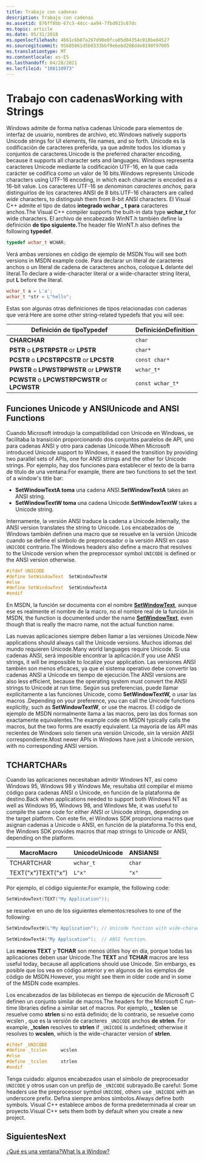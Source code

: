 ```yaml
---
title: Trabajo con cadenas
description: Trabajo con cadenas
ms.assetid: 876ff8bb-67c3-4dcc-aa94-7fbd915c67dc
ms.topic: article
ms.date: 05/31/2018
ms.openlocfilehash: 4661c6b07a267d90e0fca05d04354c018be04527
ms.sourcegitcommit: 95685061d5b0333bbf9e6ebd208dde8190f97005
ms.translationtype: MT
ms.contentlocale: es-ES
ms.lasthandoff: 04/28/2021
ms.locfileid: "108110973"
---
```

# <a name="working-with-strings"></a><span data-ttu-id="2747d-103">Trabajo con cadenas</span><span class="sxs-lookup"><span data-stu-id="2747d-103">Working with Strings</span></span>

<span data-ttu-id="2747d-104">Windows admite de forma nativa cadenas Unicode para elementos de interfaz de usuario, nombres de archivo, etc.</span><span class="sxs-lookup"><span data-stu-id="2747d-104">Windows natively supports Unicode strings for UI elements, file names, and so forth.</span></span> <span data-ttu-id="2747d-105">Unicode es la codificación de caracteres preferida, ya que admite todos los idiomas y conjuntos de caracteres.</span><span class="sxs-lookup"><span data-stu-id="2747d-105">Unicode is the preferred character encoding, because it supports all character sets and languages.</span></span> <span data-ttu-id="2747d-106">Windows representa caracteres Unicode mediante la codificación UTF-16, en la que cada carácter se codifica como un valor de 16 bits.</span><span class="sxs-lookup"><span data-stu-id="2747d-106">Windows represents Unicode characters using UTF-16 encoding, in which each character is encoded as a 16-bit value.</span></span> <span data-ttu-id="2747d-107">Los caracteres UTF-16 se *denominan caracteres anchos,* para distinguirlos de los caracteres ANSI de 8 bits.</span><span class="sxs-lookup"><span data-stu-id="2747d-107">UTF-16 characters are called *wide* characters, to distinguish them from 8-bit ANSI characters.</span></span> <span data-ttu-id="2747d-108">El Visual C++ admite el tipo de datos **integrado wchar \_ t para** caracteres anchos.</span><span class="sxs-lookup"><span data-stu-id="2747d-108">The Visual C++ compiler supports the built-in data type **wchar\_t** for wide characters.</span></span> <span data-ttu-id="2747d-109">El archivo de encabezado WinNT.h también define la definición **de tipo siguiente.**</span><span class="sxs-lookup"><span data-stu-id="2747d-109">The header file WinNT.h also defines the following **typedef**.</span></span>


```C++
typedef wchar_t WCHAR;
```



<span data-ttu-id="2747d-110">Verá ambas versiones en código de ejemplo de MSDN.</span><span class="sxs-lookup"><span data-stu-id="2747d-110">You will see both versions in MSDN example code.</span></span> <span data-ttu-id="2747d-111">Para declarar un literal de caracteres anchos o un literal de cadena de caracteres anchos, coloque **L** delante del literal.</span><span class="sxs-lookup"><span data-stu-id="2747d-111">To declare a wide-character literal or a wide-character string literal, put **L** before the literal.</span></span>


```C++
wchar_t a = L'a';
wchar_t *str = L"hello";
```



<span data-ttu-id="2747d-112">Estas son algunas otras definiciones de tipos relacionadas con cadenas que verá:</span><span class="sxs-lookup"><span data-stu-id="2747d-112">Here are some other string-related typedefs that you will see:</span></span>



| <span data-ttu-id="2747d-113">Definición de tipo</span><span class="sxs-lookup"><span data-stu-id="2747d-113">Typedef</span></span>                   | <span data-ttu-id="2747d-114">Definición</span><span class="sxs-lookup"><span data-stu-id="2747d-114">Definition</span></span>       |
|---------------------------|------------------|
| <span data-ttu-id="2747d-115">**CHAR**</span><span class="sxs-lookup"><span data-stu-id="2747d-115">**CHAR**</span></span>                  | `char`           |
| <span data-ttu-id="2747d-116">**PSTR** o **LPSTR**</span><span class="sxs-lookup"><span data-stu-id="2747d-116">**PSTR** or **LPSTR**</span></span>     | `char*`          |
| <span data-ttu-id="2747d-117">**PCSTR** o **LPCSTR**</span><span class="sxs-lookup"><span data-stu-id="2747d-117">**PCSTR** or **LPCSTR**</span></span>   | `const char*`    |
| <span data-ttu-id="2747d-118">**PWSTR** o **LPWSTR**</span><span class="sxs-lookup"><span data-stu-id="2747d-118">**PWSTR** or **LPWSTR**</span></span>   | `wchar_t*`       |
| <span data-ttu-id="2747d-119">**PCWSTR** o **LPCWSTR**</span><span class="sxs-lookup"><span data-stu-id="2747d-119">**PCWSTR** or **LPCWSTR**</span></span> | `const wchar_t*` |



 

## <a name="unicode-and-ansi-functions"></a><span data-ttu-id="2747d-120">Funciones Unicode y ANSI</span><span class="sxs-lookup"><span data-stu-id="2747d-120">Unicode and ANSI Functions</span></span>

<span data-ttu-id="2747d-121">Cuando Microsoft introdujo la compatibilidad con Unicode en Windows, se facilitaba la transición proporcionando dos conjuntos paralelos de API, uno para cadenas ANSI y otro para cadenas Unicode.</span><span class="sxs-lookup"><span data-stu-id="2747d-121">When Microsoft introduced Unicode support to Windows, it eased the transition by providing two parallel sets of APIs, one for ANSI strings and the other for Unicode strings.</span></span> <span data-ttu-id="2747d-122">Por ejemplo, hay dos funciones para establecer el texto de la barra de título de una ventana:</span><span class="sxs-lookup"><span data-stu-id="2747d-122">For example, there are two functions to set the text of a window's title bar:</span></span>

-   <span data-ttu-id="2747d-123">**SetWindowTextA toma** una cadena ANSI.</span><span class="sxs-lookup"><span data-stu-id="2747d-123">**SetWindowTextA** takes an ANSI string.</span></span>
-   <span data-ttu-id="2747d-124">**SetWindowTextW toma** una cadena Unicode.</span><span class="sxs-lookup"><span data-stu-id="2747d-124">**SetWindowTextW** takes a Unicode string.</span></span>

<span data-ttu-id="2747d-125">Internamente, la versión ANSI traduce la cadena a Unicode.</span><span class="sxs-lookup"><span data-stu-id="2747d-125">Internally, the ANSI version translates the string to Unicode.</span></span> <span data-ttu-id="2747d-126">Los encabezados de Windows también definen una macro que se resuelve en la versión Unicode cuando se define el símbolo de preprocesador o la versión ANSI en caso `UNICODE` contrario.</span><span class="sxs-lookup"><span data-stu-id="2747d-126">The Windows headers also define a macro that resolves to the Unicode version when the preprocessor symbol `UNICODE` is defined or the ANSI version otherwise.</span></span>


```C++
#ifdef UNICODE
#define SetWindowText  SetWindowTextW
#else
#define SetWindowText  SetWindowTextA
#endif 
```



<span data-ttu-id="2747d-127">En MSDN, la función se documenta con el nombre [**SetWindowText**](/windows/desktop/api/winuser/nf-winuser-setwindowtexta), aunque ese es realmente el nombre de la macro, no el nombre real de la función.</span><span class="sxs-lookup"><span data-stu-id="2747d-127">In MSDN, the function is documented under the name [**SetWindowText**](/windows/desktop/api/winuser/nf-winuser-setwindowtexta), even though that is really the macro name, not the actual function name.</span></span>

<span data-ttu-id="2747d-128">Las nuevas aplicaciones siempre deben llamar a las versiones Unicode.</span><span class="sxs-lookup"><span data-stu-id="2747d-128">New applications should always call the Unicode versions.</span></span> <span data-ttu-id="2747d-129">Muchos idiomas del mundo requieren Unicode.</span><span class="sxs-lookup"><span data-stu-id="2747d-129">Many world languages require Unicode.</span></span> <span data-ttu-id="2747d-130">Si usa cadenas ANSI, será imposible encontrar la aplicación.</span><span class="sxs-lookup"><span data-stu-id="2747d-130">If you use ANSI strings, it will be impossible to localize your application.</span></span> <span data-ttu-id="2747d-131">Las versiones ANSI también son menos eficaces, ya que el sistema operativo debe convertir las cadenas ANSI a Unicode en tiempo de ejecución.</span><span class="sxs-lookup"><span data-stu-id="2747d-131">The ANSI versions are also less efficient, because the operating system must convert the ANSI strings to Unicode at run time.</span></span> <span data-ttu-id="2747d-132">Según sus preferencias, puede llamar explícitamente a las funciones Unicode, como **SetWindowTextW,** o usar las macros .</span><span class="sxs-lookup"><span data-stu-id="2747d-132">Depending on your preference, you can call the Unicode functions explicitly, such as **SetWindowTextW**, or use the macros.</span></span> <span data-ttu-id="2747d-133">El código de ejemplo de MSDN normalmente llama a las macros, pero las dos formas son exactamente equivalentes.</span><span class="sxs-lookup"><span data-stu-id="2747d-133">The example code on MSDN typically calls the macros, but the two forms are exactly equivalent.</span></span> <span data-ttu-id="2747d-134">La mayoría de las API más recientes de Windows solo tienen una versión Unicode, sin la versión ANSI correspondiente.</span><span class="sxs-lookup"><span data-stu-id="2747d-134">Most newer APIs in Windows have just a Unicode version, with no corresponding ANSI version.</span></span>

## <a name="tchars"></a><span data-ttu-id="2747d-135">TCHAR</span><span class="sxs-lookup"><span data-stu-id="2747d-135">TCHARs</span></span>

<span data-ttu-id="2747d-136">Cuando las aplicaciones necesitaban admitir Windows NT, así como Windows 95, Windows 98 y Windows Me, resultaba útil compilar el mismo código para cadenas ANSI o Unicode, en función de la plataforma de destino.</span><span class="sxs-lookup"><span data-stu-id="2747d-136">Back when applications needed to support both Windows NT as well as Windows 95, Windows 98, and Windows Me, it was useful to compile the same code for either ANSI or Unicode strings, depending on the target platform.</span></span> <span data-ttu-id="2747d-137">Con este fin, el Windows SDK proporciona macros que asignan cadenas a Unicode o ANSI, en función de la plataforma.</span><span class="sxs-lookup"><span data-stu-id="2747d-137">To this end, the Windows SDK provides macros that map strings to Unicode or ANSI, depending on the platform.</span></span>



| <span data-ttu-id="2747d-138">Macro</span><span class="sxs-lookup"><span data-stu-id="2747d-138">Macro</span></span>     | <span data-ttu-id="2747d-139">Unicode</span><span class="sxs-lookup"><span data-stu-id="2747d-139">Unicode</span></span>   | <span data-ttu-id="2747d-140">ANSI</span><span class="sxs-lookup"><span data-stu-id="2747d-140">ANSI</span></span>   |
|-----------|-----------|--------|
| <span data-ttu-id="2747d-141">TCHAR</span><span class="sxs-lookup"><span data-stu-id="2747d-141">TCHAR</span></span>     | `wchar_t` | `char` |
| <span data-ttu-id="2747d-142">TEXT("x")</span><span class="sxs-lookup"><span data-stu-id="2747d-142">TEXT("x")</span></span> | `L"x"`    | `"x"`  |



 

<span data-ttu-id="2747d-143">Por ejemplo, el código siguiente:</span><span class="sxs-lookup"><span data-stu-id="2747d-143">For example, the following code:</span></span>


```C++
SetWindowText(TEXT("My Application"));
```



<span data-ttu-id="2747d-144">se resuelve en uno de los siguientes elementos:</span><span class="sxs-lookup"><span data-stu-id="2747d-144">resolves to one of the following:</span></span>


```C++
SetWindowTextW(L"My Application"); // Unicode function with wide-character string.

SetWindowTextA("My Application");  // ANSI function.
```



<span data-ttu-id="2747d-145">Las **macros TEXT** y **TCHAR** son menos útiles hoy en día, porque todas las aplicaciones deben usar Unicode.</span><span class="sxs-lookup"><span data-stu-id="2747d-145">The **TEXT** and **TCHAR** macros are less useful today, because all applications should use Unicode.</span></span> <span data-ttu-id="2747d-146">Sin embargo, es posible que los vea en código anterior y en algunos de los ejemplos de código de MSDN.</span><span class="sxs-lookup"><span data-stu-id="2747d-146">However, you might see them in older code and in some of the MSDN code examples.</span></span>

<span data-ttu-id="2747d-147">Los encabezados de las bibliotecas en tiempo de ejecución de Microsoft C definen un conjunto similar de macros.</span><span class="sxs-lookup"><span data-stu-id="2747d-147">The headers for the Microsoft C run-time libraries define a similar set of macros.</span></span> <span data-ttu-id="2747d-148">Por ejemplo, **\_ tcslen** se resuelve como **strlen** si no está definido; de lo contrario, se resuelve como wcslen , que es la versión de caracteres `_UNICODE` anchos **de strlen**. </span><span class="sxs-lookup"><span data-stu-id="2747d-148">For example, **\_tcslen** resolves to **strlen** if `_UNICODE` is undefined; otherwise it resolves to **wcslen**, which is the wide-character version of **strlen**.</span></span>


```C++
#ifdef _UNICODE
#define _tcslen     wcslen
#else
#define _tcslen     strlen
#endif 
```



<span data-ttu-id="2747d-149">Tenga cuidado: algunos encabezados usan el símbolo de preprocesador `UNICODE` y otros usan con un prefijo de `_UNICODE` subrayado.</span><span class="sxs-lookup"><span data-stu-id="2747d-149">Be careful: Some headers use the preprocessor symbol `UNICODE`, others use `_UNICODE` with an underscore prefix.</span></span> <span data-ttu-id="2747d-150">Defina siempre ambos símbolos.</span><span class="sxs-lookup"><span data-stu-id="2747d-150">Always define both symbols.</span></span> <span data-ttu-id="2747d-151">Visual C++ establece ambos de forma predeterminada al crear un proyecto.</span><span class="sxs-lookup"><span data-stu-id="2747d-151">Visual C++ sets them both by default when you create a new project.</span></span>

## <a name="next"></a><span data-ttu-id="2747d-152">Siguientes</span><span class="sxs-lookup"><span data-stu-id="2747d-152">Next</span></span>

[<span data-ttu-id="2747d-153">¿Qué es una ventana?</span><span class="sxs-lookup"><span data-stu-id="2747d-153">What Is a Window?</span></span>](what-is-a-window-.md)

 

 
